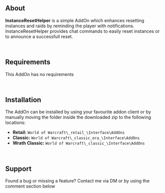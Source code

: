 ## About

****InstanceResetHelper**** is a simple AddOn which enhances resetting instances and raids by reminding the player with notifications. InstanceResetHelper provides chat commands to easily reset instances or to announce a successfull reset. 

 

## Requirements

This AddOn has no requirements

 

## Installation

The AddOn can be installed by using your favourite addon client or by manually moving the folder inside the downloaded zip to the following locations:

*   **Retail:** `World of Warcraft\_retail_\Interface\AddOns`
*   **Classic:** `World of Warcraft\_classic_era_\Interface\AddOns`
*   **Wrath Classic:** `World of Warcraft\_classic_\Interface\AddOns`

 

## Support

Found a bug or missing a feature? Contact me via DM or by using the comment section below
